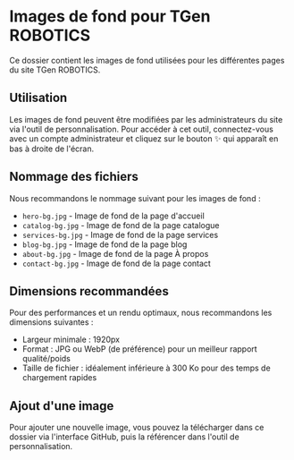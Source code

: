 # Images de fond pour TGen ROBOTICS

Ce dossier contient les images de fond utilisées pour les différentes pages du site TGen ROBOTICS.

## Utilisation

Les images de fond peuvent être modifiées par les administrateurs du site via l'outil de personnalisation. 
Pour accéder à cet outil, connectez-vous avec un compte administrateur et cliquez sur le bouton ✨ qui apparaît en bas à droite de l'écran.

## Nommage des fichiers

Nous recommandons le nommage suivant pour les images de fond :

- `hero-bg.jpg` - Image de fond de la page d'accueil
- `catalog-bg.jpg` - Image de fond de la page catalogue
- `services-bg.jpg` - Image de fond de la page services
- `blog-bg.jpg` - Image de fond de la page blog
- `about-bg.jpg` - Image de fond de la page À propos
- `contact-bg.jpg` - Image de fond de la page contact

## Dimensions recommandées

Pour des performances et un rendu optimaux, nous recommandons les dimensions suivantes :

- Largeur minimale : 1920px
- Format : JPG ou WebP (de préférence) pour un meilleur rapport qualité/poids
- Taille de fichier : idéalement inférieure à 300 Ko pour des temps de chargement rapides

## Ajout d'une image

Pour ajouter une nouvelle image, vous pouvez la télécharger dans ce dossier via l'interface GitHub, puis la référencer dans l'outil de personnalisation.
